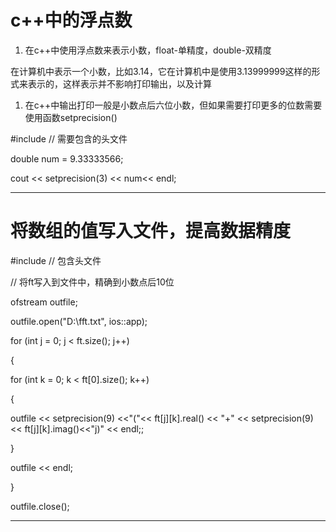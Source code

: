 # c++中的浮点数

1. 在c++中使用浮点数来表示小数，float-单精度，double-双精度

在计算机中表示一个小数，比如3.14，它在计算机中是使用3.13999999这样的形式来表示的，这样表示并不影响打印输出，以及计算

1. 在c++中输出打印一般是小数点后六位小数，但如果需要打印更多的位数需要使用函数setprecision()

#include <fstream> // 需要包含的头文件

double num = 9.33333566;

cout << setprecision(3) << num<< endl;

---

# 将数组的值写入文件，提高数据精度

#include <iomanip> // 包含头文件

// 将ft写入到文件中，精确到小数点后10位

ofstream outfile;

outfile.open("D:\\fft.txt", ios::app);

for (int j = 0; j < ft.size(); j++)

{

for (int k = 0; k < ft[0].size(); k++)

{

outfile << setprecision(9) <<"("<< ft[j][k].real() << "+" << setprecision(9) << ft[j][k].imag()<<"j)" << endl;;

}

outfile << endl;

}

outfile.close();

---